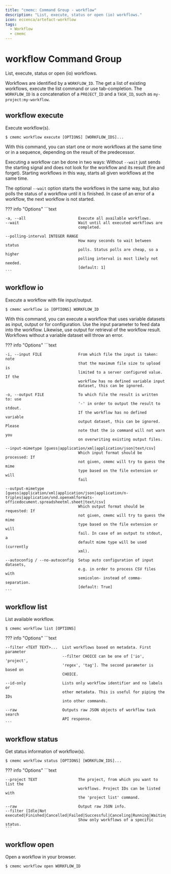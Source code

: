 ```yaml
---
title: "cmemc: Command Group - workflow"
description: "List, execute, status or open (io) workflows."
icon: eccenca/artefact-workflow
tags:
  - Workflow
  - cmemc
---
```

# workflow Command Group
<!-- This file was generated - DO NOT CHANGE IT MANUALLY -->

List, execute, status or open (io) workflows.

Workflows are identified by a `WORKFLOW_ID`. The get a list of existing workflows, execute the list command or use tab-completion. The `WORKFLOW_ID` is a concatenation of a `PROJECT_ID` and a `TASK_ID`, such as `my-project:my-workflow`.


## workflow execute

Execute workflow(s).

```shell-session title="Usage"
$ cmemc workflow execute [OPTIONS] [WORKFLOW_IDS]...
```




With this command, you can start one or more workflows at the same time or in a sequence, depending on the result of the predecessor.

Executing a workflow can be done in two ways: Without `--wait` just sends the starting signal and does not look for the workflow and its result (fire and forget). Starting workflows in this way, starts all given workflows at the same time.

The optional `--wait` option starts the workflows in the same way, but also polls the status of a workflow until it is finished. In case of an error of a workflow, the next workflow is not started.



??? info "Options"
    ```text

    -a, --all                       Execute all available workflows.
    --wait                          Wait until all executed workflows are
                                    completed.
  
    --polling-interval INTEGER RANGE
                                    How many seconds to wait between status
                                    polls. Status polls are cheap, so a higher
                                    polling interval is most likely not needed.
                                    [default: 1]
    ```

## workflow io

Execute a workflow with file input/output.

```shell-session title="Usage"
$ cmemc workflow io [OPTIONS] WORKFLOW_ID
```




With this command, you can execute a workflow that uses variable datasets as input, output or for configuration. Use the input parameter to feed data into the workflow. Likewise, use output for retrieval of the workflow result. Workflows without a variable dataset will throw an error.



??? info "Options"
    ```text

    -i, --input FILE                From which file the input is taken: note
                                    that the maximum file size to upload is
                                    limited to a server configured value. If the
                                    workflow has no defined variable input
                                    dataset, this can be ignored.
  
    -o, --output FILE               To which file the result is written to: use
                                    '-' in order to output the result to stdout.
                                    If the workflow has no defined variable
                                    output dataset, this can be ignored. Please
                                    note that the io command will not warn you
                                    on overwriting existing output files.
  
    --input-mimetype [guess|application/xml|application/json|text/csv]
                                    Which input format should be processed: If
                                    not given, cmemc will try to guess the mime
                                    type based on the file extension or will
                                    fail
  
    --output-mimetype [guess|application/xml|application/json|application/n-triples|application/vnd.openxmlformats-officedocument.spreadsheetml.sheet|text/csv]
                                    Which output format should be requested: If
                                    not given, cmemc will try to guess the mime
                                    type based on the file extension or will
                                    fail. In case of an output to stdout, a
                                    default mime type will be used (currently
                                    xml).
  
    --autoconfig / --no-autoconfig  Setup auto configuration of input datasets,
                                    e.g. in order to process CSV files with
                                    semicolon- instead of comma-separation.
                                    [default: True]
    ```

## workflow list

List available workflow.

```shell-session title="Usage"
$ cmemc workflow list [OPTIONS]
```





??? info "Options"
    ```text

    --filter <TEXT TEXT>...  List workflows based on metadata. First parameter
                             --filter CHOICE can be one of ['io', 'project',
                             'regex', 'tag']. The second parameter is based on
                             CHOICE.
  
    --id-only                Lists only workflow identifier and no labels or
                             other metadata. This is useful for piping the IDs
                             into other commands.
  
    --raw                    Outputs raw JSON objects of workflow task search
                             API response.
    ```

## workflow status

Get status information of workflow(s).

```shell-session title="Usage"
$ cmemc workflow status [OPTIONS] [WORKFLOW_IDS]...
```





??? info "Options"
    ```text

    --project TEXT                  The project, from which you want to list the
                                    workflows. Project IDs can be listed with
                                    the 'project list' command.
  
    --raw                           Output raw JSON info.
    --filter [Idle|Not executed|Finished|Cancelled|Failed|Successful|Canceling|Running|Waiting]
                                    Show only workflows of a specific status.
    ```

## workflow open

Open a workflow in your browser.

```shell-session title="Usage"
$ cmemc workflow open WORKFLOW_ID
```





